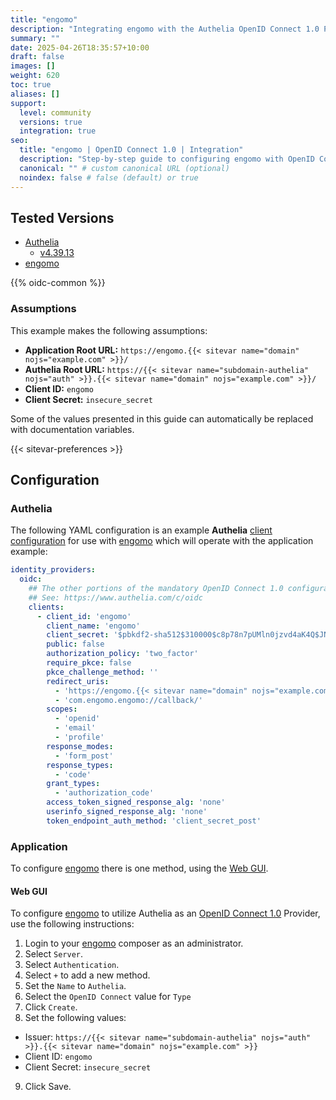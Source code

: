 ```yaml
---
title: "engomo"
description: "Integrating engomo with the Authelia OpenID Connect 1.0 Provider."
summary: ""
date: 2025-04-26T18:35:57+10:00
draft: false
images: []
weight: 620
toc: true
aliases: []
support:
  level: community
  versions: true
  integration: true
seo:
  title: "engomo | OpenID Connect 1.0 | Integration"
  description: "Step-by-step guide to configuring engomo with OpenID Connect 1.0 for secure SSO. Enhance your login flow using Authelia’s modern identity management."
  canonical: "" # custom canonical URL (optional)
  noindex: false # false (default) or true
---
```


## Tested Versions

- [Authelia]
  - [v4.39.13](https://github.com/authelia/authelia/releases/tag/v4.39.13)
- [engomo]

{{% oidc-common %}}

### Assumptions

This example makes the following assumptions:

- __Application Root URL:__ `https://engomo.{{< sitevar name="domain" nojs="example.com" >}}/`
- __Authelia Root URL:__ `https://{{< sitevar name="subdomain-authelia" nojs="auth" >}}.{{< sitevar name="domain" nojs="example.com" >}}/`
- __Client ID:__ `engomo`
- __Client Secret:__ `insecure_secret`

Some of the values presented in this guide can automatically be replaced with documentation variables.

{{< sitevar-preferences >}}

## Configuration

### Authelia

The following YAML configuration is an example __Authelia__ [client configuration] for use with [engomo] which will
operate with the application example:

```yaml {title="configuration.yml"}
identity_providers:
  oidc:
    ## The other portions of the mandatory OpenID Connect 1.0 configuration go here.
    ## See: https://www.authelia.com/c/oidc
    clients:
      - client_id: 'engomo'
        client_name: 'engomo'
        client_secret: '$pbkdf2-sha512$310000$c8p78n7pUMln0jzvd4aK4Q$JNRBzwAo0ek5qKn50cFzzvE9RXV88h1wJn5KGiHrD0YKtZaR/nCb2CJPOsKaPK0hjf.9yHxzQGZziziccp6Yng'  # The digest of 'insecure_secret'.
        public: false
        authorization_policy: 'two_factor'
        require_pkce: false
        pkce_challenge_method: ''
        redirect_uris:
          - 'https://engomo.{{< sitevar name="domain" nojs="example.com" >}}/auth'
          - 'com.engomo.engomo://callback/'
        scopes:
          - 'openid'
          - 'email'
          - 'profile'
        response_modes:
          - 'form_post'
        response_types:
          - 'code'
        grant_types:
          - 'authorization_code'
        access_token_signed_response_alg: 'none'
        userinfo_signed_response_alg: 'none'
        token_endpoint_auth_method: 'client_secret_post'
```

### Application

To configure [engomo] there is one method, using the [Web GUI](#web-gui).

#### Web GUI

To configure [engomo] to utilize Authelia as an [OpenID Connect 1.0] Provider, use the following instructions:

1. Login to your [engomo] composer as an administrator.
2. Select `Server`.
3. Select `Authentication`.
4. Select `+` to add a new method.
5. Set the `Name` to `Authelia`.
6. Select the `OpenID Connect` value for `Type`
7. Click `Create`.
8. Set the following values:
  - Issuer: `https://{{< sitevar name="subdomain-authelia" nojs="auth" >}}.{{< sitevar name="domain" nojs="example.com" >}}`
  - Client ID: `engomo`
  - Client Secret: `insecure_secret`
9. Click Save.

[Authelia]: https://www.authelia.com
[engomo]: https://engomo.com/
[OpenID Connect 1.0]: ../../introduction.md
[client configuration]: ../../../../configuration/identity-providers/openid-connect/clients.md
